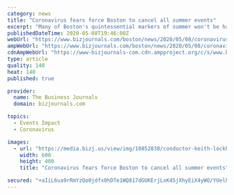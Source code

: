 ```yaml
---
category: news
title: "Coronavirus fears force Boston to cancel all summer events"
excerpt: "Many of Boston's quintessential markers of summer won't be happening this year, as Mayor Martin Walsh announced Friday that the city will cancel all city events through Labor Day that would draw a crowd."
publishedDateTime: 2020-05-08T19:46:00Z
webUrl: "https://www.bizjournals.com/boston/news/2020/05/08/coronavirus-fears-force-boston-to-cancel-all.html"
ampWebUrl: "https://www.bizjournals.com/boston/news/2020/05/08/coronavirus-fears-force-boston-to-cancel-all.amp.html"
cdnAmpWebUrl: "https://www-bizjournals-com.cdn.ampproject.org/c/s/www.bizjournals.com/boston/news/2020/05/08/coronavirus-fears-force-boston-to-cancel-all.amp.html"
type: article
quality: 140
heat: 140
published: true

provider:
  name: The Business Journals
  domain: bizjournals.com

topics:
  - Events Impact
  - Coronavirus

images:
  - url: "https://media.bizj.us/view/img/10852830/conductor-keith-lockhart-and-boston-pops*600xx2100-1400-0-50.jpg"
    width: 600
    height: 400
    title: "Coronavirus fears force Boston to cancel all summer events"

secured: "+aIiL6ua9rRmYzQo0jdfx0hDTe1WQ817dGUKErjLxK45jXhyEiX4yWO/YUelhy8WAvof1G1U0w1YMHW9sDfAu7WE+THz73uQarQULn+vc+50hjGYwTEe9DytokBgy/JX8LGJ1VpLQalmL2XHUkz7R0P1+tiie0gX5BDBkwUhy5/YoeU+C2rNQ4nQN6RF5xF/nShNt1l1/mOzUhSrHkvASkwwnTxucVGGaLGY7yWQU7J92xzJLRnNgsF6DTFUxVhu9QRwPl5mTfc4JCu30X6edI/VN5W0J0CoccrMvIus/9Iln6F716G7fY1+jshfB3irEjJEY6KTVGC/FSWqPpj6clqk4AzWqbsA5P/XcB0RKjozwxyxhetI4ZH2YtVKKW2JUuN/tqPzdxaxRlOCuUYyhdaWWgciTFxzQvlAXOykXaMKCvuH7m+OHR6JRtwVSkVvtA/6FuS3bZAOaaiNootaMk+foU4QYA1D4nq6ziGa9i8=;FckXnFeXgYjEgj2CDCFDIg=="
---
```


